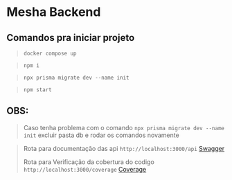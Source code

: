 # Mesha Backend
## Comandos pra iniciar projeto
>```docker compose up```

>```npm i```

>```npx prisma migrate dev --name init```

>```npm start```

## OBS:
> Caso tenha problema com o comando ```npx prisma migrate dev --name init``` excluir pasta db e rodar os comandos novamente 

> Rota para documentação das api `http://localhost:3000/api` [Swagger](http://localhost:3000/api)
> 
> Rota para Verificação da cobertura do codigo `http://localhost:3000/coverage` [Coverage](http://localhost:3000/coverage)


